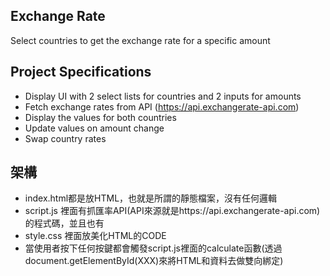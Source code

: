 ## Exchange Rate

Select countries to get the exchange rate for a specific amount

## Project Specifications

- Display UI with 2 select lists for countries and 2 inputs for amounts
- Fetch exchange rates from API (https://api.exchangerate-api.com)
- Display the values for both countries
- Update values on amount change
- Swap country rates

## 架構

- index.html都是放HTML，也就是所謂的靜態檔案，沒有任何邏輯
- script.js 裡面有抓匯率API(API來源就是https://api.exchangerate-api.com)的程式碼，並且也有
- style.css 裡面放美化HTML的CODE
- 當使用者按下任何按鍵都會觸發script.js裡面的calculate函數(透過document.getElementById(XXX)來將HTML和資料去做雙向綁定)
